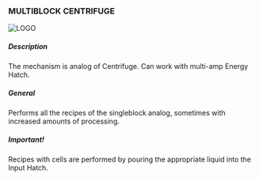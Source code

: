 ### MULTIBLOCK CENTRIFUGE

![LOGO](https://cdn.discordapp.com/attachments/916288528546144256/939507189628932207/centrifuge.png)

##### Description

The mechanism is analog of Centrifuge. Can work with multi-amp Energy Hatch.

##### General

Performs all the recipes of the singleblock analog, sometimes with increased amounts of processing.

##### Important!

Recipes with cells are performed by pouring the appropriate liquid into the Input Hatch.
